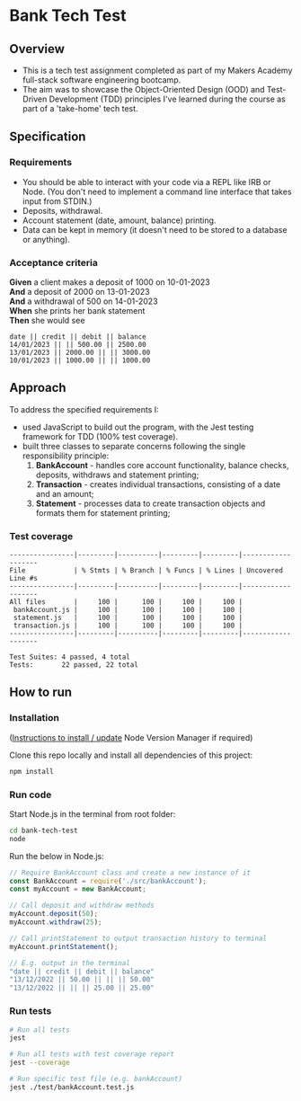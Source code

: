 # Bank Tech Test

## Overview
- This is a tech test assignment completed as part of my Makers Academy full-stack software engineering bootcamp.
- The aim was to showcase the Object-Oriented Design (OOD) and Test-Driven Development (TDD) principles I've learned during the course as part of a 'take-home' tech test.

## Specification

### Requirements

* You should be able to interact with your code via a REPL like IRB or Node.  (You don't need to implement a command line interface that takes input from STDIN.)
* Deposits, withdrawal.
* Account statement (date, amount, balance) printing.
* Data can be kept in memory (it doesn't need to be stored to a database or anything).

### Acceptance criteria

**Given** a client makes a deposit of 1000 on 10-01-2023  
**And** a deposit of 2000 on 13-01-2023  
**And** a withdrawal of 500 on 14-01-2023  
**When** she prints her bank statement  
**Then** she would see

```
date || credit || debit || balance
14/01/2023 || || 500.00 || 2500.00
13/01/2023 || 2000.00 || || 3000.00
10/01/2023 || 1000.00 || || 1000.00
```

## Approach
To address the specified requirements I:
- used JavaScript to build out the program, with the Jest testing framework for TDD (100% test coverage).
- built three classes to separate concerns following the single responsibility principle:
  1. **BankAccount** - handles core account functionality, balance checks, deposits, withdraws and statement printing; 
  2. **Transaction** - creates individual transactions, consisting of a date and an amount;
  3. **Statement** - processes data to create transaction objects and formats them for statement printing;

### Test coverage
```
----------------|---------|----------|---------|---------|-------------------
File            | % Stmts | % Branch | % Funcs | % Lines | Uncovered Line #s 
----------------|---------|----------|---------|---------|-------------------
All files       |     100 |      100 |     100 |     100 |                   
 bankAccount.js |     100 |      100 |     100 |     100 |                   
 statement.js   |     100 |      100 |     100 |     100 |                   
 transaction.js |     100 |      100 |     100 |     100 |                   
----------------|---------|----------|---------|---------|-------------------

Test Suites: 4 passed, 4 total
Tests:       22 passed, 22 total
```

## How to run

### Installation
([Instructions to install / update](https://github.com/nvm-sh/nvm#installing-and-updating) Node Version Manager if required)

Clone this repo locally and install all dependencies of this project:
```bash
npm install
```

### Run code
Start Node.js in the terminal from root folder:
```bash
cd bank-tech-test
node
```

Run the below in Node.js:

```javascript
// Require BankAccount class and create a new instance of it
const BankAccount = require('./src/bankAccount');
const myAccount = new BankAccount;

// Call deposit and withdraw methods
myAccount.deposit(50);
myAccount.withdraw(25);

// Call printStatement to output transaction history to terminal
myAccount.printStatement();

// E.g. output in the terminal
"date || credit || debit || balance"
"13/12/2022 || 50.00 || || || 50.00"
"13/12/2022 || || || 25.00 || 25.00"
```

### Run tests

```bash
# Run all tests
jest

# Run all tests with test coverage report
jest --coverage

# Run specific test file (e.g. bankAccount)
jest ./test/bankAccount.test.js
```